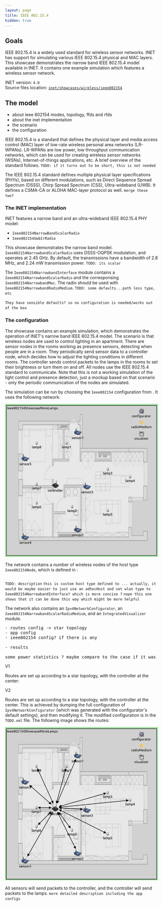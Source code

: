 ```yaml
---
layout: page
title: IEEE 802.15.4
hidden: true
---
```


## Goals

IEEE 802.15.4 is a widely used standard for wireless sensor networks. INET has support for simulating various IEEE 802.15.4 physical and MAC layers. This showcase demonstrates the narrow band IEEE 802.15.4 model available in INET. It contains one example simulation which features a wireless sensor network.

INET version: `4.0`<br>
Source files location: <a href="https://github.com/inet-framework/inet-showcases/tree/master/wireless/ieee802154" target="_blank">`inet/showcases/wireless/ieee802154`</a>

## The model

- about ieee 802154 modes, topology, ffds and rfds
- about the inet implementation
- the scenario
- the configuration

IEEE 802.15.4 is a standard that defines the physical layer and media access control (MAC) layer of low-rate wireless personal area networks (LR-WPANs). LR-WPANs are low power, low throughput communication networks, which can be used for creating wireless sensor networks (WSNs), Internet-of-things applications, etc.
A brief overview of the standard follows. `TODO: if it turns out to be short, this is not needed`

The IEEE 802.15.4 standard defines multiple physical layer specifications (PHYs), based on different modulations, such as Direct Sequence Spread Spectrum (DSSS), Chirp Spread Spectrum (CSS), Ultra-wideband (UWB). It defines a CSMA-CA or ALOHA MAC-layer protocol as well.
`merge these two?`

<!-- INET has two IEEE 802.15.4 PHY models, a narrow band version and an ultra-wideband version: `Ieee802154NarrowBandScalarRadio` and `Ieee802154UwbIrRadio`.
The narrow band version uses DSSS-OQPSK modulation, the ultra wide-band version NOPE -->

<!-- ### About the INET implementation

INET has two IEEE 802.15.4 models:

- `Ieee802154NarrowBandScalarRadio`: A narrow band IEEE 802.15.4 PHY model using DSSS-OQPSK modulation (scalar)
- `Ieee802154UwbIrRadio`: An ultra-wideband IEEE 802.15.4 PHY model (dimensional)

This showcase demonstrates the narrow band version.

The `Ieee802154NarrowBandScalarRadio` is a scalar model. It uses DSSS-OQPSK modulation, and operates at 2450 MHz. By default, the transmissions have a 2.8 MHz bandwidth and 250 kbps data rate, and 2.24 mW transmission power.

`or maybe should start with the interface?`

`more details on the narrow band...defaults, etc...` -->

<!-- TODO
Frequency bands, topologies, ffd's and rfd's...is that needed here?
Also, the available inet implementations...maybe that shouldnt be here

INET has the following IEEE 802.15.4 models available:

INET has a narrowband and an ultra-wideband IEEE 802.15.4 physical layer implementation. The narrow band version uses the DSSS-OQPSK modulation, the modules are `Ieee802154Ieee802154NarrowbandScalarRadio`, and `Ieee802154NarrowbandScalarRadioMedium`. The ultra-wideband implementation modules are `Ieee802154UwbIrRadio` and `Ieee802154UwbIrRadioMedium`.

TODO:
they have sensible defaults, by default operating on 2.45 GHz, 2.8 MHz bandwidth, 250 kbps, 2.24 mW transmission power. The uwbir has what parameters and defaults ? except for none. By the way, its operating on 4.5 GHz, 500 MHz bandwidth, 850 kbps data rate.
The narrowband version is scalar, the uwbir version is dimensional -> actually, it makes sense,
because the uwbir version occupies a lot of the spectrum

UPDATE:
this showcase only contains the narrow band version -->

<!-- So the structure should be something like this:

- About Ieee 802154
- About the inet implementation...the narrowband, just mention there is an uwbir
some details about them...and more details about the narrowband
- the configuration and the screnario
- results -->








### The INET implementation

INET features a narrow band and an ultra-wideband IEEE 802.15.4 PHY model:

- `Ieee802154NarrowBandScalarRadio`
- `Ieee802154UwbIrRadio`

This showcase demonstrates the narrow band model. `Ieee802154NarrowbandScalarRadio` uses DSSS-OQPSK modulation, and operates at 2.45 GHz. By default, the transmissions have a bandwidth of 2.8 MHz, and 2.24 mW transmission power. `TODO: its scalar`

The `Ieee802154NarrowbandInterface` module contains a `Ieee802154NarrowbandScalarRadio` and the corresponsing `Ieee802154NarrowbandMac`. The radio should be used with `Ieee802154NarrowbandRadioMedium`. `TODO: some defaults...path loss type, etc`

`They have sensible defaults? so no configuration is needed/works out of the box`

### The configuration

The showcase contains an example simulation, which demonstrates the operation of INET's narrow band IEEE 802.15.4 model. The scenario is that wireless nodes are used to control lighting in an apartment. There are sensor nodes in the rooms working as presence sensors, detecting when people are in a room.
They periodically send sensor data to a controller node, which decides how to adjust the lighting conditions in different rooms. The controller sends control packets to the lamps in the rooms to set their brightness or turn them on and off. All nodes use the IEEE 802.15.4 standard to communicate.
Note that this is not a working simulation of the light control and presence detection, just a mockup based on that scenario - only the periodic communication of the nodes are simulated.

The simulation can be run by choosing the `Ieee802154` configuration from <a srcFile="wireless/ieee802154/omnetpp.ini"/>. It uses the following network:

<img class="screen" src="network.png" onclick="imageFullSizeZoom(this);" style="cursor:zoom-in" style="max-width: 60%;">

The network contains a number of wireless nodes of the host type `Ieee802154Node`, which is defined in <a srcFile="wireless/ieee802154/Ieee802154Showcase.ned"/>:

<p>
<pre class="include" src="Ieee802154Showcase.ned" from="Ieee802154Node" upto="}"></pre>
</p>

`TODO: description`
`this is custom host type defined to ... actually, it would be maybe easier to just use an adhocHost
and set wlan type to Ieee802154NarrowbandInterface? which is more concise ?` `nope this one shows that it can be done this way which might be more helpful`

The network also contains an `Ipv4NetworkConfigurator`, an `Ieee802154NarrowbandScalarRadioMedium`, and an `IntegratedVisualizer` module.

<pre>
- routes config -> star topology
- app config
- ieee802154 config? if there is any

- results

some power statistics ? maybe compare to the case if it was done with wifi?
</pre>

V1

Routes are set up according to a star topology, with the controller at the center:

V2

Routes are set up according to a star topology, with the controller at the center. This is achieved by dumping the full configuration of `Ipv4NetworkConfigurator` (which was generated with the configurator's default settings), and then modifying it. The modified configuration is in the `TODO.xml` file. The following image shows the routes:

<img class="screen" src="routes.png" onclick="imageFullSizeZoom(this);" style="cursor:zoom-in" style="max-width: 60%;">

All sensors will send packets to the controller, and the controller will send packets to the lamps.
`more detailed description including the app configs`

<p>
<pre class="include" src="omnetpp.ini" from="numApps" until="routing table visualization"></pre>
</p>
